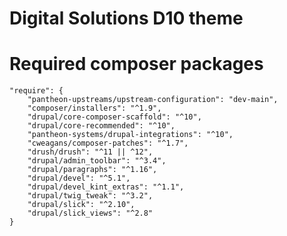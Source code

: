 # Digital Solutions D10 theme


# Required composer packages
    "require": {
        "pantheon-upstreams/upstream-configuration": "dev-main",
        "composer/installers": "^1.9",
        "drupal/core-composer-scaffold": "^10",
        "drupal/core-recommended": "^10",
        "pantheon-systems/drupal-integrations": "^10",
        "cweagans/composer-patches": "^1.7",
        "drush/drush": "^11 || ^12",
        "drupal/admin_toolbar": "^3.4",
        "drupal/paragraphs": "^1.16",
        "drupal/devel": "^5.1",
        "drupal/devel_kint_extras": "^1.1",
        "drupal/twig_tweak": "^3.2",
        "drupal/slick": "^2.10",
        "drupal/slick_views": "^2.8"
    }